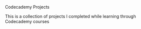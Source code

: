 Codecademy Projects

This is a collection of projects I completed while learning through Codecademy courses
